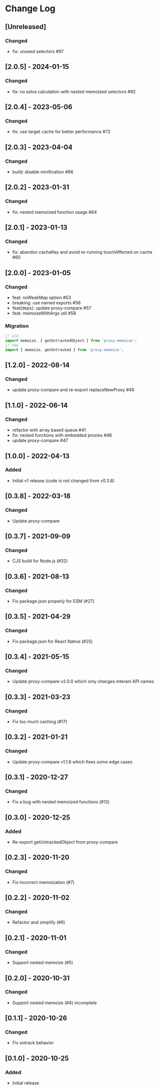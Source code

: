 # Change Log

## [Unreleased]

### Changed
- fix: unused selectors #97

## [2.0.5] - 2024-01-15
### Changed
- fix: no extra calculation with nested memoized selectors #92

## [2.0.4] - 2023-05-06
### Changed
- fix: use target cache for better performance #72

## [2.0.3] - 2023-04-04
### Changed
- build: disable minification #66

## [2.0.2] - 2023-01-31
### Changed
- fix: nested memoized function usage #64

## [2.0.1] - 2023-01-13
### Changed
- fix: abandon cacheKey and avoid re-running touchAffected on cache #60

## [2.0.0] - 2023-01-05
### Changed
- feat: noWeakMap option #53
- breaking: use named exports #56
- feat(deps): update proxy-compare #57
- feat: memoizeWithArgs util #58
### Migration
```js
// old
import memoize, { getUntrackedObject } from 'proxy-memoize';
// new
import { memoize, getUntracked } from 'proxy-memoize';
```

## [1.2.0] - 2022-08-14
### Changed
- update proxy-compare and re-export replaceNewProxy #48 

## [1.1.0] - 2022-06-14
### Changed
- refactor with array based queue #41
- fix: nested functions with embedded proxies #46
- update proxy-compare #47

## [1.0.0] - 2022-04-13
### Added
- Initial v1 release (code is not changed from v0.3.8)

## [0.3.8] - 2022-03-18
### Changed
- Update proxy-compare

## [0.3.7] - 2021-09-09
### Changed
- CJS build for Node.js (#32)

## [0.3.6] - 2021-08-13
### Changed
- Fix package.json properly for ESM (#27)

## [0.3.5] - 2021-04-29
### Changed
- Fix package.json for React Native (#25)

## [0.3.4] - 2021-05-15
### Changed
- Update proxy-compare v2.0.0 which only changes interanl API names

## [0.3.3] - 2021-03-23
### Changed
- Fix too much caching (#17)

## [0.3.2] - 2021-01-21
### Changed
- Update proxy-compare v1.1.6 which fixes some edge cases

## [0.3.1] - 2020-12-27
### Changed
- Fix a bug with nested memoized functions (#12)

## [0.3.0] - 2020-12-25
### Added
- Re-export getUntrackedObject from proxy-compare

## [0.2.3] - 2020-11-20
### Changed
- Fix incorrect memoization (#7)

## [0.2.2] - 2020-11-02
### Changed
- Refactor and simplify (#6)

## [0.2.1] - 2020-11-01
### Changed
- Support nested memoize (#5)

## [0.2.0] - 2020-10-31
### Changed
- Support nested memoize (#4) incomplete

## [0.1.1] - 2020-10-26
### Changed
- Fix untrack behavior

## [0.1.0] - 2020-10-25
### Added
- Initial release
